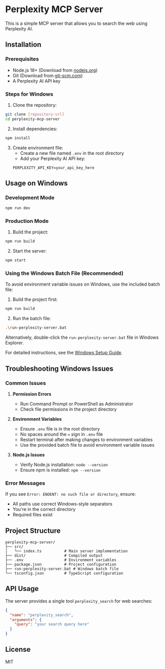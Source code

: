 # Perplexity MCP Server

This is a simple MCP server that allows you to search the web using Perplexity AI.

## Installation

### Prerequisites
- Node.js 18+ (Download from [nodejs.org](https://nodejs.org/))
- Git (Download from [git-scm.com](https://git-scm.com/download/win))
- A Perplexity AI API key

### Steps for Windows

1. Clone the repository:
```bash
git clone [repository-url]
cd perplexity-mcp-server
```

2. Install dependencies:
```bash
npm install
```

3. Create environment file:
   - Create a new file named `.env` in the root directory
   - Add your Perplexity AI API key:
   ```env
   PERPLEXITY_API_KEY=your_api_key_here
   ```

## Usage on Windows

### Development Mode
```bash
npm run dev
```

### Production Mode
1. Build the project:
```bash
npm run build
```

2. Start the server:
```bash
npm start
```

### Using the Windows Batch File (Recommended)
To avoid environment variable issues on Windows, use the included batch file:

1. Build the project first:
```bash
npm run build
```

2. Run the batch file:
```bash
.\run-perplexity-server.bat
```

Alternatively, double-click the `run-perplexity-server.bat` file in Windows Explorer.

For detailed instructions, see the [Windows Setup Guide](./docs/windows-setup.md).

## Troubleshooting Windows Issues

### Common Issues

1. **Permission Errors**
   - Run Command Prompt or PowerShell as Administrator
   - Check file permissions in the project directory

2. **Environment Variables**
   - Ensure `.env` file is in the root directory
   - No spaces around the `=` sign in `.env` file
   - Restart terminal after making changes to environment variables
   - Use the provided batch file to avoid environment variable issues

3. **Node.js Issues**
   - Verify Node.js installation: `node --version`
   - Ensure npm is installed: `npm --version`

### Error Messages

If you see `Error: ENOENT: no such file or directory`, ensure:
- All paths use correct Windows-style separators
- You're in the correct directory
- Required files exist

## Project Structure
```
perplexity-mcp-server/
├── src/
│   └── index.ts          # Main server implementation
├── dist/                 # Compiled output
├── .env                  # Environment variables
├── package.json          # Project configuration
├── run-perplexity-server.bat # Windows batch file
└── tsconfig.json         # TypeScript configuration
```

## API Usage

The server provides a single tool `perplexity_search` for web searches:

```json
{
  "name": "perplexity_search",
  "arguments": {
    "query": "your search query here"
  }
}
```

## License

MIT
